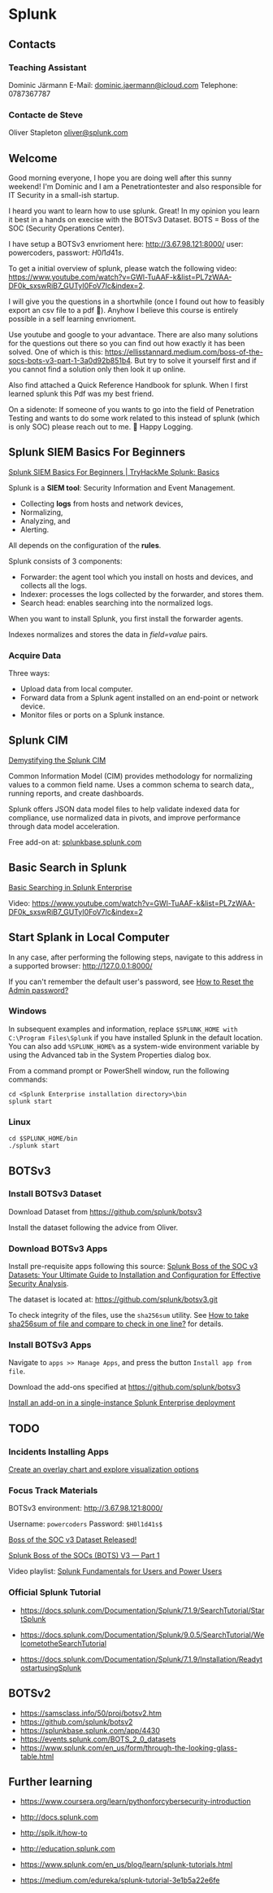 # Splunk

## Contacts

### Teaching Assistant

Dominic Järmann
E-Mail: <dominic.jaermann@icloud.com>
Telephone: 0787367787

### Contacte de Steve

Oliver Stapleton
<oliver@splunk.com>

## Welcome

Good morning everyone, I hope you are doing well after this sunny weekend! I'm Dominic and I am a Penetrationtester and also responsible for IT Security in a small-ish startup.

I heard you want to learn how to use splunk. Great! In my opinion you learn it best in a hands on execise with the BOTSv3 Dataset. BOTS = Boss of the SOC (Security Operations Center).

I have setup a BOTSv3 envrioment here: <http://3.67.98.121:8000/> user: powercoders, passwort: $H0l1d41s$.

To get a initial overview of splunk, please watch the following video: <https://www.youtube.com/watch?v=GWl-TuAAF-k&list=PL7zWAA-DF0k_sxswRiB7_GUTyI0FoV7lc&index=2>.

I will give you the questions in a shortwhile (once I found out how to feasibly export an csv file to a pdf :slightly_smiling_face:). Anyhow I believe this course is entirely possible in a self learning envrioment.

Use youtube and google to your advantace. There are also many solutions for the questions out there so you can find out how exactly it has been solved. One of which is this: <https://ellisstannard.medium.com/boss-of-the-socs-bots-v3-part-1-3a0d92b851b4>. But try to solve it yourself first and if you cannot find a solution only then look it up online.

Also find attached a Quick Reference Handbook for splunk. When I first learned splunk this Pdf was my best friend.

On a sidenote: If someone of you wants to go into the field of Penetration Testing and wants to do some work related to this instead of splunk (which is only SOC) please reach out to me. :slightly_smiling_face: Happy Logging.

## Splunk SIEM Basics For Beginners

[Splunk SIEM Basics For Beginners | TryHackMe Splunk: Basics](https://www.youtube.com/watch?v=Wd0uHZL1L1U)

Splunk is a **SIEM tool**: Security Information and Event Management.

- Collecting **logs** from hosts and network devices,
- Normalizing,
- Analyzing, and
- Alerting.

All depends on the configuration of the **rules**.

Splunk consists of 3 components:

- Forwarder: the agent tool which you install on hosts and devices, and collects all the logs.
- Indexer: processes the logs collected by the forwarder, and stores them.
- Search head: enables searching into the normalized logs.

When you want to install Splunk, you first install the forwarder agents.

Indexes normalizes and stores the data in _field=value_ pairs.

### Acquire Data

Three ways:

- Upload data from local computer.
- Forward data from a Splunk agent installed on an end-point or network device.
- Monitor files or ports on a Splunk instance.

## Splunk CIM

[Demystifying the Splunk CIM](https://youtu.be/BR2uPHTAFSo)

Common Information Model (CIM) provides methodology for normalizing values to a common field name. Uses a common schema to search data,, running reports, and create dashboards.

Splunk offers JSON data model files to help validate indexed data for compliance, use normalized data in pivots, and improve performance through data model  acceleration.

Free add-on at: [splunkbase.splunk.com](splunkbase.splunk.com)

## Basic Search in Splunk

[Basic Searching in Splunk Enterprise](https://youtu.be/GWl-TuAAF-k)

Video: <https://www.youtube.com/watch?v=GWl-TuAAF-k&list=PL7zWAA-DF0k_sxswRiB7_GUTyI0FoV7lc&index=2>

## Start Splank in Local Computer

In any case, after performing the following steps, navigate to this address in a supported browser: <http://127.0.0.1:8000/>

If you can't remember the default user's password, see [How to Reset the Admin password?](https://community.splunk.com/t5/Security/How-to-Reset-the-Admin-password/m-p/10622)

### Windows

 In subsequent examples and information, replace `$SPLUNK_HOME with C:\Program Files\Splunk` if you have installed Splunk in the default location. You can also add `%SPLUNK_HOME%` as a system-wide environment variable by using the Advanced tab in the System Properties dialog box.

From a command prompt or PowerShell window, run the following commands:

    cd <Splunk Enterprise installation directory>\bin
    splunk start

### Linux

    cd $SPLUNK_HOME/bin
    ./splunk start

## BOTSv3

### Install BOTSv3 Dataset

Download Dataset from <https://github.com/splunk/botsv3>

Install the dataset following the advice from Oliver.

### Download BOTSv3 Apps

Install pre-requisite apps following this source: [Splunk Boss of the SOC v3 Datasets: Your Ultimate Guide to Installation and Configuration for Effective Security Analysis](https://www.linkedin.com/pulse/splunk-boss-soc-v3-datasets-your-ultimate-guide-uday-subramanya-hs).

The dataset is located at: <https://github.com/splunk/botsv3.git>

To check integrity of the files, use the `sha256sum` utility. See [How to take sha256sum of file and compare to check in one line?](https://superuser.com/questions/1312740/how-to-take-sha256sum-of-file-and-compare-to-check-in-one-line) for details.

### Install BOTSv3 Apps

Navigate to `apps >> Manage Apps`, and press the button `Install app from file`.

Download the add-ons specified at
<https://github.com/splunk/botsv3>

[Install an add-on in a single-instance Splunk Enterprise deployment](https://docs.splunk.com/Documentation/AddOns/released/Overview/Singleserverinstall)

## TODO

### Incidents Installing Apps

[Create an overlay chart and explore visualization options](https://docs.splunk.com/Documentation/Splunk/9.0.5/SearchTutorial/Chartoverlays)

### Focus Track Materials

 BOTSv3 environment: <http://3.67.98.121:8000/>

 Username: `powercoders`
 Password: `$H0l1d41s$`

[Boss of the SOC v3 Dataset Released!](https://www.splunk.com/en_us/blog/security/botsv3-dataset-released.html)

 [Splunk Boss of the SOCs (BOTS) V3 — Part 1](https://ellisstannard.medium.com/boss-of-the-socs-bots-v3-part-1-3a0d92b851b4)

Video playlist: [Splunk Fundamentals for Users and Power Users](https://www.youtube.com/playlist?list=PL7zWAA-DF0k_sxswRiB7_GUTyI0FoV7lc)

### Official Splunk Tutorial

- <https://docs.splunk.com/Documentation/Splunk/7.1.9/SearchTutorial/StartSplunk>

- <https://docs.splunk.com/Documentation/Splunk/9.0.5/SearchTutorial/WelcometotheSearchTutorial>
- <https://docs.splunk.com/Documentation/Splunk/7.1.9/Installation/ReadytostartusingSplunk>

## BOTSv2

- <https://samsclass.info/50/proj/botsv2.htm>
- <https://github.com/splunk/botsv2>
- <https://splunkbase.splunk.com/app/4430>
- <https://events.splunk.com/BOTS_2_0_datasets>
- <https://www.splunk.com/en_us/form/through-the-looking-glass-table.html>

## Further learning

- <https://www.coursera.org/learn/pythonforcybersecurity-introduction>

- <http://docs.splunk.com>
- <http://splk.it/how-to>
- <http://education.splunk.com>
- <https://www.splunk.com/en_us/blog/learn/splunk-tutorials.html>
- <https://medium.com/edureka/splunk-tutorial-3e1b5a22e6fe>
